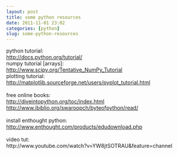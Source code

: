 ```yaml
---
layout: post
title: some python resources
date: 2011-11-01 23:02
categories: [python]
slug: some-python-resources
---
```


<p>
 python tutorial:
 <br/>
 <a href="http://docs.python.org/tutorial/">
  http://docs.python.org/tutorial/
  <br/>
 </a>
 numpy tutorial [arrays]:
 <br/>
 <a href="http://www.scipy.org/Tentative_NumPy_Tutorial">
  http://www.scipy.org/Tentative_NumPy_Tutorial
  <br/>
 </a>
 plotting tutorial:
 <br/>
 <a href="http://matplotlib.sourceforge.net/users/pyplot_tutorial.html">
  http://matplotlib.sourceforge.net/users/pyplot_tutorial.html
 </a>
 <br/>
 <br/>
 free online books:
 <br/>
 <a href="http://diveintopython.org/toc/index.html">
  http://diveintopython.org/toc/index.html
  <br/>
 </a>
 <a href="http://www.ibiblio.org/swaroopch/byteofpython/read/">
  http://www.ibiblio.org/swaroopch/byteofpython/read/
 </a>
 <br/>
 <br/>
 install enthought python:
 <br/>
 <a href="http://www.enthought.com/products/edudownload.php">
  http://www.enthought.com/products/edudownload.php
 </a>
 <br/>
 <br/>
 video tut:
 <br/>
 http://www.youtube.com/watch?v=YW8jtSOTRAU&amp;feature=channel
</p>
